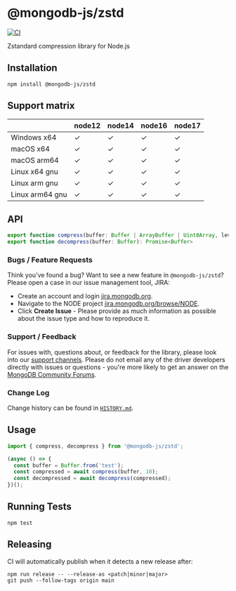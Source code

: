 # @mongodb-js/zstd

[![CI](https://github.com/mongodb-js/zstd/actions/workflows/CI.yml/badge.svg)](https://github.com/mongodb-js/zstd/actions/workflows/CI.yml)

Zstandard compression library for Node.js

## Installation

```
npm install @mongodb-js/zstd
```

## Support matrix

|                  | node12 | node14 | node16 | node17 |
| ---------------- | ------ | ------ | ------ | ------ |
| Windows x64      | ✓      | ✓      | ✓      | ✓      |
| macOS x64        | ✓      | ✓      | ✓      | ✓      |
| macOS arm64      | ✓      | ✓      | ✓      | ✓      |
| Linux x64 gnu    | ✓      | ✓      | ✓      | ✓      |
| Linux arm gnu    | ✓      | ✓      | ✓      | ✓      |
| Linux arm64 gnu  | ✓      | ✓      | ✓      | ✓      |

## API

```ts
export function compress(buffer: Buffer | ArrayBuffer | Uint8Array, level: number): Promise<Buffer>
export function decompress(buffer: Buffer): Promise<Buffer>
```

### Bugs / Feature Requests

Think you’ve found a bug? Want to see a new feature in `@mongodb-js/zstd`? Please open a
case in our issue management tool, JIRA:

- Create an account and login [jira.mongodb.org](https://jira.mongodb.org).
- Navigate to the NODE project [jira.mongodb.org/browse/NODE](https://jira.mongodb.org/browse/NODE).
- Click **Create Issue** - Please provide as much information as possible about the issue type and how to reproduce it.

### Support / Feedback

For issues with, questions about, or feedback for the library, please look into our [support channels](https://docs.mongodb.com/manual/support). Please do not email any of the driver developers directly with issues or questions - you're more likely to get an answer on the [MongoDB Community Forums](https://community.mongodb.com/tags/c/drivers-odms-connectors/7/node-js-driver).

### Change Log

Change history can be found in [`HISTORY.md`](https://github.com/mongodb-js/zstd/blob/HEAD/HISTORY.md).

## Usage

```ts
import { compress, decompress } from '@mongodb-js/zstd';

(async () => {
  const buffer = Buffer.from('test');
  const compressed = await compress(buffer, 10);
  const decompressed = await decompress(compressed);
})();
```

## Running Tests

`npm test`

## Releasing

CI will automatically publish when it detects a new release after:

```
npm run release -- --release-as <patch|minor|major>
git push --follow-tags origin main
```
